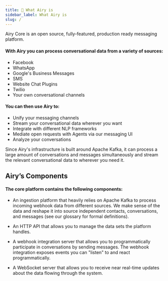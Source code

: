 ```yaml
---
title: 🚀 What Airy is
sidebar_label: What Airy is
slug: /
---
```


Airy Core is an open source, fully-featured, production ready messaging platform.

#### With Airy you can process conversational data from a variety of sources:

- Facebook
- WhatsApp
- Google's Business Messages
- SMS
- Website Chat Plugins
- Twilio
- Your own conversational channels

#### You can then use Airy to:

- Unify your messaging channels
- Stream your conversational data wherever you want
- Integrate with different NLP frameworks
- Mediate open requests with Agents via our messaging UI
- Analyze your conversations

Since Airy's infrastructure is built around Apache Kafka, it can process a large amount of conversations and messages simultaneously and stream the relevant conversational data to wherever you need it.

## Airy’s Components

#### The core platform contains the following components:

- An ingestion platform that heavily relies on Apache Kafka to process incoming webhook data from different sources. We make sense of the data and reshape it into source independent contacts, conversations, and messages (see our glossary for formal definitions).

- An HTTP API that allows you to manage the data sets the platform handles.

- A webhook integration server that allows you to programmatically participate in conversations by sending messages. The webhook integration exposes events you can "listen" to and react programmatically.

- A WebSocket server that allows you to receive near real-time updates about the data flowing through the system.
